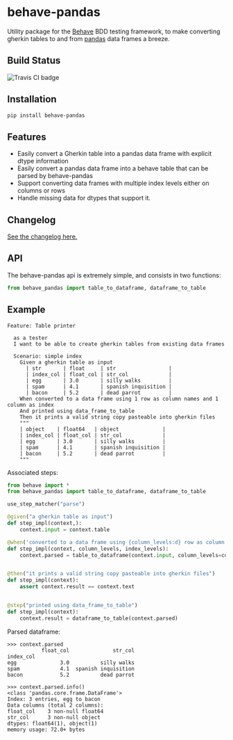 # behave-pandas

Utility package for the [Behave](https://github.com/behave/behave) BDD testing framework, to make converting gherkin tables
to and from [pandas](https://github.com/pandas-dev/pandas) data frames a breeze.

## Build Status
![Travis CI badge](https://travis-ci.org/clembou/behave-pandas.svg?branch=master)

## Installation

```bash
pip install behave-pandas
```

## Features

* Easily convert a Gherkin table into a pandas data frame with explicit dtype information
* Easily convert a pandas data frame into a behave table that can be parsed by behave-pandas
* Support converting data frames with multiple index levels either on columns or rows
* Handle missing data for dtypes that support it.

## Changelog

[See the changelog here.](CHANGELOG.md)

## API

The behave-pandas api is extremely simple, and consists in two functions:

```python
from behave_pandas import table_to_dataframe, dataframe_to_table
```

## Example

```gherkin
Feature: Table printer

  as a tester
  I want to be able to create gherkin tables from existing data frames

  Scenario: simple index
    Given a gherkin table as input
      | str       | float     | str                 |
      | index_col | float_col | str_col             |
      | egg       | 3.0       | silly walks         |
      | spam      | 4.1       | spanish inquisition |
      | bacon     | 5.2       | dead parrot         |
    When converted to a data frame using 1 row as column names and 1 column as index
    And printed using data_frame_to_table
    Then it prints a valid string copy pasteable into gherkin files
    """
    | object    | float64   | object              |
    | index_col | float_col | str_col             |
    | egg       | 3.0       | silly walks         |
    | spam      | 4.1       | spanish inquisition |
    | bacon     | 5.2       | dead parrot         |
    """
```

Associated steps:

```python
from behave import *
from behave_pandas import table_to_dataframe, dataframe_to_table

use_step_matcher("parse")

@given("a gherkin table as input")
def step_impl(context,):
    context.input = context.table

@when('converted to a data frame using {column_levels:d} row as column names and {index_levels:d} column as index')
def step_impl(context, column_levels, index_levels):
    context.parsed = table_to_dataframe(context.input, column_levels=column_levels, index_levels=index_levels)


@then("it prints a valid string copy pasteable into gherkin files")
def step_impl(context):
    assert context.result == context.text


@step("printed using data_frame_to_table")
def step_impl(context):
    context.result = dataframe_to_table(context.parsed)
```

Parsed dataframe:

```
>>> context.parsed
           float_col              str_col
index_col
egg              3.0          silly walks
spam             4.1  spanish inquisition
bacon            5.2          dead parrot

>>> context.parsed.info()
<class 'pandas.core.frame.DataFrame'>
Index: 3 entries, egg to bacon
Data columns (total 2 columns):
float_col    3 non-null float64
str_col      3 non-null object
dtypes: float64(1), object(1)
memory usage: 72.0+ bytes
```
